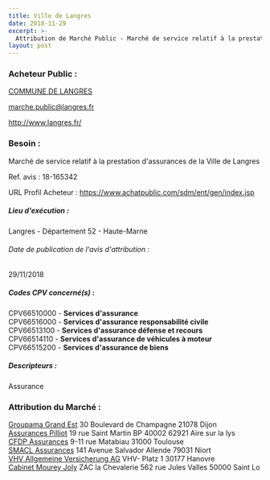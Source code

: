 ```yaml
---
title: Ville de Langres
date: 2018-11-29
excerpt: >-
  Attribution de Marché Public - Marché de service relatif à la prestation d'assurances de la Ville de Langres
layout: post
---
```


### Acheteur Public : 
<a href="/acheteur-135/siren-215201922"> COMMUNE DE LANGRES</a><br/>



marche.public@langres.fr


http://www.langres.fr/
### Besoin :

Marché de service relatif à la prestation d'assurances de la Ville de Langres

Ref. avis : 18-165342

URL Profil Acheteur : https://www.achatpublic.com/sdm/ent/gen/index.jsp

##### Lieu d'exécution :

Langres - Département 52 - Haute-Marne

###### Date de publication de l'avis d'attribution : 
29/11/2018

##### Codes CPV concerné(s) :
CPV66510000 - **Services d'assurance** <br/>
CPV66516000 - **Services d'assurance responsabilité civile** <br/>
CPV66513100 - **Services d'assurance défense et recours** <br/>
CPV66514110 - **Services d'assurance de véhicules à moteur** <br/>
CPV66515200 - **Services d'assurance de biens** <br/>

##### Descripteurs :
Assurance <br/>

### Attribution du Marché :
<a href="/entreprise-551/siren-379906753"> Groupama Grand Est</a>    30 Boulevard de Champagne 21078 Dijon <br/>
<a href="/entreprise-558/siren-422060236"> Assurances Pilliot</a>    19 rue Saint Martin BP 40002 62921 Aire sur la lys <br/>
<a href="/entreprise-582/siren-958506156"> CFDP Assurances</a>    9-11 rue Matabiau 31000 Toulouse <br/>
<a href="/entreprise-544/siren-301309605"> SMACL Assurances</a>    141 Avenue Salvador Allende 79031 Niort <br/>
<a href=""> VHV Allgemeine Versicherung AG</a>    VHV- Platz 1 30177 Hanovre <br/>
<a href="/entreprise-576/siren-799626882"> Cabinet Mourey Joly</a>    ZAC la Chevalerie 562 rue Jules Valles 50000 Saint Lo <br/>
